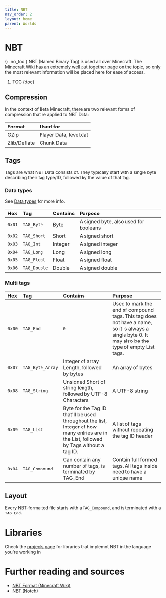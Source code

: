 ```yaml
---
title: NBT
nav_order: 2
layout: home
parent: Worlds
---
```


# NBT
{: .no_toc }
NBT (Named Binary Tag) is used all over Minecraft. The [Minecraft Wiki has an extremely well put together page on the topic](https://minecraft.wiki/w/NBT_format), so only the most relevant information will be placed here for ease of access.

1. TOC
{:toc}

## Compression
In the context of Beta Minecraft, there are two relevant forms of compression that're applied to NBT Data:

| Format | Used for |
| :--- | :--- |
| GZip | Player Data, level.dat |
| Zlib/Deflate | Chunk Data |

## Tags
Tags are what NBT Data consists of. They typically start with a single byte describing their tag type/ID, followed by the value of that tag.

### Data types
See [Data types](../networking/data-types) for more info.

| Hex  | Tag     | Contains | Purpose |
| :--- | :--- | :--- | :--- |
| `0x01` | `TAG_Byte` | Byte | A signed byte, also used for booleans |
| `0x02` | `TAG_Short` | Short | A signed short |
| `0x03` | `TAG_Int` | Integer | A signed integer |
| `0x04` | `TAG_Long` | Long | A signed long |
| `0x05` | `TAG_Float` | Float | A signed float |
| `0x06` | `TAG_Double` | Double | A signed double |

### Multi tags

| Hex  | Tag     | Contains | Purpose |
| :--- | :--- | :--- | :--- |
| `0x00` | `TAG_End` | `0` | Used to mark the end of compound tags. This tag does not have a name, so it is always a single byte 0. It may also be the type of empty List tags. |
| `0x07` | `TAG_Byte_Array` | Integer of array Length, followed by bytes | An array of bytes |
| `0x08` | `TAG_String` | Unsigned Short of string length, followed by UTF-8 Characters | A UTF-8 string |
| `0x09` | `TAG_List` | Byte for the Tag ID that'll be used throughout the list, Integer of how many entries are in the List, followed by Tags without a tag ID. | A list of tags without repeating the tag ID header |
| `0x0A` | `TAG_Compound` | Can contain any number of tags, is terminated by TAG_End | Contain full formed tags. All tags inside need to have a unique name |

## Layout
Every NBT-formatted file starts with a `TAG_Compound`, and is terminated with a `TAG_End`.

# Libraries
Check the [projects page](../projects#nbt) for libraries that implemnt NBT in the language you're working in.

# Further reading and sources
- [NBT Format (Minecraft Wiki)]()
- [NBT (Notch)](http://web.archive.org/web/20110723210920/http://www.minecraft.net/docs/NBT.txt)